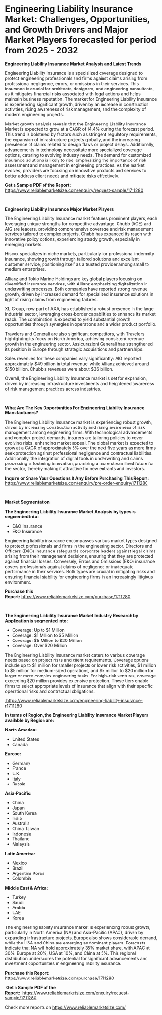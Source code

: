 <p><h1>Engineering Liability Insurance Market: Challenges, Opportunities, and Growth Drivers and Major Market Players forecasted for period from 2025 - 2032</h1></p><p><strong>Engineering Liability Insurance Market Analysis and Latest Trends</strong></p>
<p><p>Engineering Liability Insurance is a specialized coverage designed to protect engineering professionals and firms against claims arising from professional negligence, errors, or omissions in their services. This insurance is crucial for architects, designers, and engineering consultants, as it mitigates financial risks associated with legal actions and helps maintain business reputation. The market for Engineering Liability Insurance is experiencing significant growth, driven by an increase in construction activities, rising awareness of risk management, and the complexity of modern engineering projects.</p><p>Market growth analysis reveals that the Engineering Liability Insurance Market is expected to grow at a CAGR of 14.4% during the forecast period. This trend is bolstered by factors such as stringent regulatory requirements, the expansion of infrastructure projects globally, and the increasing prevalence of claims related to design flaws or project delays. Additionally, advancements in technology necessitate more specialized coverage options, catering to evolving industry needs. The demand for customized insurance solutions is likely to rise, emphasizing the importance of risk assessment and management in engineering practices. As the market evolves, providers are focusing on innovative products and services to better address client needs and mitigate risks effectively.</p></p>
<p><strong>Get a Sample PDF of the Report:&nbsp;</strong> <a href="https://www.reliablemarketsize.com/enquiry/request-sample/1711280?utm_campaign=3382&utm_medium=2&utm_source=Github&utm_content=ia&utm_term=27032025&utm_id=engineering-liability-insurance">https://www.reliablemarketsize.com/enquiry/request-sample/1711280</a></p>
<p>&nbsp;</p>
<p><strong>Engineering Liability Insurance Major Market Players</strong></p>
<p><p>The Engineering Liability Insurance market features prominent players, each leveraging unique strengths for competitive advantage. Chubb (ACE) and AIG are leaders, providing comprehensive coverage and risk management services tailored to complex projects. Chubb has expanded its reach with innovative policy options, experiencing steady growth, especially in emerging markets.</p><p>Hiscox specializes in niche markets, particularly for professional indemnity insurance, showing growth through tailored solutions and excellent customer service, positioning itself as a trusted provider among small to medium enterprises.</p><p>Allianz and Tokio Marine Holdings are key global players focusing on diversified insurance services, with Allianz emphasizing digitalization in underwriting processes. Both companies have reported strong revenue growth, driven by increased demand for specialized insurance solutions in light of rising claims from engineering failures.</p><p>XL Group, now part of AXA, has established a robust presence in the large industrial sector, leveraging cross-border capabilities to enhance its market reach. The combination is expected to yield substantial growth opportunities through synergies in operations and a wider product portfolio.</p><p>Travelers and Generali are also significant competitors, with Travelers highlighting its focus on North America, achieving consistent revenue growth in the engineering sector. Assicurazioni Generali has strengthened its position in Europe through strategic acquisitions and partnerships.</p><p>Sales revenues for these companies vary significantly: AIG reported approximately $49 billion in total revenue, while Allianz achieved around $150 billion. Chubb's revenues were about $36 billion. </p><p>Overall, the Engineering Liability Insurance market is set for expansion, driven by increasing infrastructure investments and heightened awareness of risk management practices across industries.</p></p>
<p>&nbsp;</p>
<p><strong>What Are The Key Opportunities For Engineering Liability Insurance Manufacturers?</strong></p>
<p><p>The Engineering Liability Insurance market is experiencing robust growth, driven by increasing construction activity and rising awareness of risk management among engineering firms. With technological advancements and complex project demands, insurers are tailoring policies to cover evolving risks, enhancing market appeal. The global market is expected to grow at a CAGR of approximately 5% over the next five years as more firms seek protection against professional negligence and contractual liabilities. Additionally, the integration of digital tools in underwriting and claims processing is fostering innovation, promising a more streamlined future for the sector, thereby making it attractive for new entrants and investors.</p></p>
<p><strong>Inquire or Share Your Questions If Any Before Purchasing This Report:</strong> <a href="https://www.reliablemarketsize.com/enquiry/pre-order-enquiry/1711280?utm_campaign=3382&utm_medium=2&utm_source=Github&utm_content=ia&utm_term=27032025&utm_id=engineering-liability-insurance">https://www.reliablemarketsize.com/enquiry/pre-order-enquiry/1711280</a></p>
<p>&nbsp;</p>
<p><strong>Market Segmentation</strong></p>
<p><strong>The Engineering Liability Insurance Market Analysis by types is segmented into:</strong></p>
<p><ul><li>D&O Insurance</li><li>E&O Insurance</li></ul></p>
<p><p>Engineering liability insurance encompasses various market types designed to protect professionals and firms in the engineering sector. Directors and Officers (D&O) insurance safeguards corporate leaders against legal claims arising from their management decisions, ensuring that they are protected against financial losses. Conversely, Errors and Omissions (E&O) insurance covers professionals against claims of negligence or inadequate performance in their services. Both types are crucial in mitigating risks and ensuring financial stability for engineering firms in an increasingly litigious environment.</p></p>
<p><strong>Purchase this Report:&nbsp;</strong><a href="https://www.reliablemarketsize.com/purchase/1711280?utm_campaign=3382&utm_medium=2&utm_source=Github&utm_content=ia&utm_term=27032025&utm_id=engineering-liability-insurance">https://www.reliablemarketsize.com/purchase/1711280</a></p>
<p>&nbsp;</p>
<p><strong>The Engineering Liability Insurance Market Industry Research by Application is segmented into:</strong></p>
<p><ul><li>Coverage: Up to $1 Million</li><li>Coverage: $1 Million to $5 Million</li><li>Coverage: $5 Million to $20 Million</li><li>Coverage: Over $20 Million</li></ul></p>
<p><p>The Engineering Liability Insurance market caters to various coverage needs based on project risks and client requirements. Coverage options include up to $1 million for smaller projects or lower risk activities, $1 million to $5 million for medium-sized operations, and $5 million to $20 million for larger or more complex engineering tasks. For high-risk ventures, coverage exceeding $20 million provides extensive protection. These tiers enable firms to select appropriate levels of insurance that align with their specific operational risks and contractual obligations.</p></p>
<p><a href="https://www.reliablemarketsize.com/engineering-liability-insurance-r1711280?utm_campaign=3382&utm_medium=2&utm_source=Github&utm_content=ia&utm_term=27032025&utm_id=engineering-liability-insurance">&nbsp;https://www.reliablemarketsize.com/engineering-liability-insurance-r1711280</a></p>
<p><strong>In terms of Region, the Engineering Liability Insurance Market Players available by Region are:</strong></p>
<p>
    <p> <strong> North America: </strong>
        <ul>
            <li>United States</li>
            <li>Canada</li>
        </ul>
        </p> 
    <p> <strong> Europe: </strong>
        <ul>
            <li>Germany</li>
            <li>France</li>
            <li>U.K.</li>
            <li>Italy</li>
            <li>Russia</li>
        </ul>
        </p> 
    <p> <strong> Asia-Pacific: </strong>
        <ul>
            <li>China</li>
            <li>Japan</li>
            <li>South Korea</li>
            <li>India</li>
            <li>Australia</li>
            <li>China Taiwan</li>
            <li>Indonesia</li>
            <li>Thailand</li>
            <li>Malaysia</li>
        </ul>
        </p> 
    <p> <strong> Latin America: </strong>
        <ul>
            <li>Mexico</li>
            <li>Brazil</li>
            <li>Argentina Korea</li>
            <li>Colombia</li>
        </ul>
        </p> 
    <p> <strong> Middle East & Africa: </strong>
        <ul>
            <li>Turkey</li>
            <li>Saudi</li>
            <li>Arabia</li>
            <li>UAE</li>
            <li>Korea</li>
        </ul>
    </p>
    </p>
<p><p>The engineering liability insurance market is experiencing robust growth, particularly in North America (NA) and Asia-Pacific (APAC), driven by expanding infrastructure projects. Europe also shows considerable demand, while the USA and China are emerging as dominant players. Forecasts indicate that NA will hold approximately 35% market share, with APAC at 30%, Europe at 20%, USA at 10%, and China at 5%. This regional distribution underscores the potential for significant advancements and investment opportunities in engineering liability insurance.</p></p>
<p><strong>Purchase this Report: </strong><a href="https://www.reliablemarketsize.com/purchase/1711280?utm_campaign=3382&utm_medium=2&utm_source=Github&utm_content=ia&utm_term=27032025&utm_id=engineering-liability-insurance">https://www.reliablemarketsize.com/purchase/1711280</a></p>
<p>&nbsp;<strong>Get a Sample PDF of the Report:&nbsp;&nbsp;</strong><a href="https://www.reliablemarketsize.com/enquiry/request-sample/1711280?utm_campaign=3382&utm_medium=2&utm_source=Github&utm_content=ia&utm_term=27032025&utm_id=engineering-liability-insurance">https://www.reliablemarketsize.com/enquiry/request-sample/1711280</a></p>
<p><strong></strong></p>
<p>Check more reports on <a href="https://www.reliablemarketsize.com/?utm_campaign=3382&utm_medium=2&utm_source=Github&utm_content=ia&utm_term=27032025&utm_id=engineering-liability-insurance">https://www.reliablemarketsize.com/</a></p>